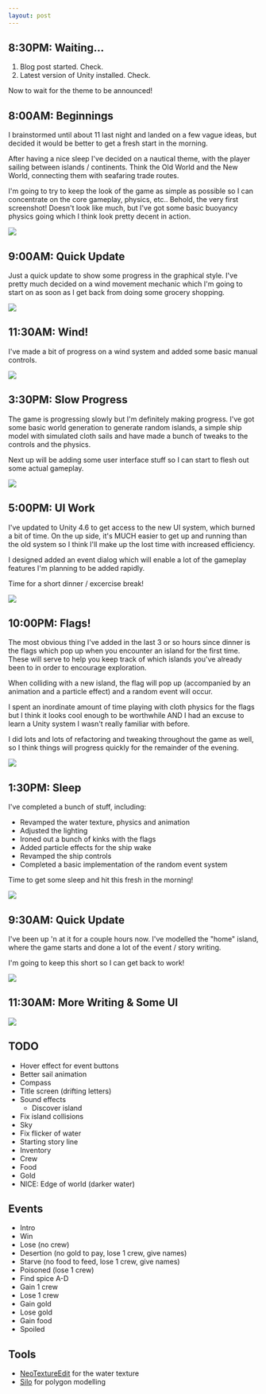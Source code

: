 ```yaml
---
layout: post
---
```


8:30PM: Waiting...
------------------

1. Blog post started. Check.
2. Latest version of Unity installed. Check.

Now to wait for the theme to be announced!

8:00AM: Beginnings
------------------

I brainstormed until about 11 last night and landed on a few vague ideas, but decided it would be better to get a fresh start in the morning.

After having a nice sleep I've decided on a nautical theme, with the player sailing between islands / continents. Think the Old World and the New World, connecting them with seafaring trade routes.

I'm going to try to keep the look of the game as simple as possible so I can concentrate on the core gameplay, physics, etc.. Behold, the very first screenshot! Doesn't look like much, but I've got some basic buoyancy physics going which I think look pretty decent in action.

<a href="/images/blog/original/ludum-dare-30-1.jpg" rel="shadowbox"><img src="/images/blog/thumbnails/ludum-dare-30-1.jpg"></a>

9:00AM: Quick Update
--------------------

Just a quick update to show some progress in the graphical style. I've pretty much decided on a wind movement mechanic which I'm going to start on as soon as I get back from doing some grocery shopping.

<a href="/images/blog/original/ludum-dare-30-2.jpg" rel="shadowbox"><img src="/images/blog/thumbnails/ludum-dare-30-2.jpg"></a>

11:30AM: Wind!
--------------

I've made a bit of progress on a wind system and added some basic manual controls.

<a href="/images/blog/original/ludum-dare-30-3.jpg" rel="shadowbox"><img src="/images/blog/thumbnails/ludum-dare-30-3.jpg"></a>

3:30PM: Slow Progress
---------------------

The game is progressing slowly but I'm definitely making progress. I've got some basic world generation to generate random islands, a simple ship model with simulated cloth sails and have made a bunch of tweaks to the controls and the physics.

Next up will be adding some user interface stuff so I can start to flesh out some actual gameplay.

<a href="/images/blog/original/ludum-dare-30-4.jpg" rel="shadowbox"><img src="/images/blog/thumbnails/ludum-dare-30-4.jpg"></a>

5:00PM: UI Work
---------------

I've updated to Unity 4.6 to get access to the new UI system, which burned a bit of time. On the up side, it's MUCH easier to get up and running than the old system so I think I'll make up the lost time with increased efficiency.

I designed added an event dialog which will enable a lot of the gameplay features I'm planning to be added rapidly.

Time for a short dinner / excercise break!

<a href="/images/blog/original/ludum-dare-30-5.jpg" rel="shadowbox"><img src="/images/blog/thumbnails/ludum-dare-30-5.jpg"></a>

10:00PM: Flags!
---------------

The most obvious thing I've added in the last 3 or so hours since dinner is the flags which pop up when you encounter an island for the first time. These will serve to help you keep track of which islands you've already been to in order to encourage exploration.

When colliding with a new island, the flag will pop up (accompanied by an animation and a particle effect) and a random event will occur.

I spent an inordinate amount of time playing with cloth physics for the flags but I think it looks cool enough to be worthwhile AND I had an excuse to learn a Unity system I wasn't really familiar with before.

I did lots and lots of refactoring and tweaking throughout the game as well, so I think things will progress quickly for the remainder of the evening.

<a href="/images/blog/original/ludum-dare-30-6.jpg" rel="shadowbox"><img src="/images/blog/thumbnails/ludum-dare-30-6.jpg"></a>

1:30PM: Sleep
-------------

I've completed a bunch of stuff, including:

+ Revamped the water texture, physics and animation
+ Adjusted the lighting
+ Ironed out a bunch of kinks with the flags
+ Added particle effects for the ship wake
+ Revamped the ship controls
+ Completed a basic implementation of the random event system

Time to get some sleep and hit this fresh in the morning!

<a href="/images/blog/original/ludum-dare-30-7.jpg" rel="shadowbox"><img src="/images/blog/thumbnails/ludum-dare-30-7.jpg"></a>

9:30AM: Quick Update
--------------------

I've been up 'n at it for a couple hours now. I've modelled the "home" island, where the game starts and done a lot of the event / story writing. 

I'm going to keep this short so I can get back to work!

<a href="/images/blog/original/ludum-dare-30-8.jpg" rel="shadowbox"><img src="/images/blog/thumbnails/ludum-dare-30-8.jpg"></a>

11:30AM: More Writing & Some UI
-------------------------------

<a href="/images/blog/original/ludum-dare-30-9.jpg" rel="shadowbox"><img src="/images/blog/thumbnails/ludum-dare-30-9.jpg"></a>

TODO
----

+ Hover effect for event buttons
+ Better sail animation
+ Compass
+ Title screen (drifting letters)
+ Sound effects
    * Discover island
+ Fix island collisions
+ Sky
+ Fix flicker of water
+ Starting story line
+ Inventory
+ Crew
+ Food
+ Gold
+ NICE: Edge of world (darker water)

Events
------

+ Intro
+ Win
+ Lose (no crew)
+ Desertion (no gold to pay, lose 1 crew, give names)
+ Starve (no food to feed, lose 1 crew, give names)
+ Poisoned (lose 1 crew)
+ Find spice A-D
+ Gain 1 crew
+ Lose 1 crew
+ Gain gold
+ Lose gold
+ Gain food
+ Spoiled

Tools
-----

+ [NeoTextureEdit](http://neotextureedit.sourceforge.net/) for the water texture
+ [Silo](http://silourl) for polygon modelling
